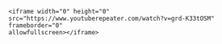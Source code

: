 

<html>

<body>
    <body background src="maxresdefault.jpg">
</body>

    <iframe width="0" height="0" src="https://www.youtuberepeater.com/watch?v=grd-K33tOSM" frameborder="0"
    allowfullscreen></iframe>

</html>
